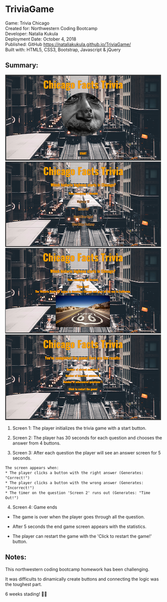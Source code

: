 # TriviaGame
Game: Trivia Chicago \
Created for: Northwestern Coding Bootcamp \
Developer: Natalia Kukula \
Deployment Date:  October 4, 2018 \
Published: GitHub <https://nataliakukula.github.io/TriviaGame/> \
Built with: HTML5, CSS3, Bootstrap, Javascript & jQuery

## Summary: 

![Trivia Chciago Screen 1](assets/images/Screen1.png)
![Trivia Chciago Screen 2](assets/images/Screen2.png)
![Trivia Chciago Screen 3](assets/images/Screen3.png)
![Trivia Chciago Screen 4](assets/images/Screen4.png)

1. Screen 1: The player initializes the trivia game with a start button.

2. Screen 2: The player has 30 seconds for each question and chooses the answer from 4 buttons.

3. Screen 3: After each question the player will see an answer screen for 5 seconds.
```
The screen appears when:
* The player clicks a button with the right answer (Generates: "Correct!")
* The player clicks a button with the wrong answer (Generates: "Incorrect!")
* The timer on the question 'Screen 2' runs out (Generates: "Time Out!")
```

4. Screen 4: Game ends

* The game is over when the player goes through all the question.

* After 5 seconds the end game screen appears with the statistics.

* The player can restart the game with the 'Click to restart the game!' button. 

## Notes:

This northwestern coding bootcamp homework has been challenging.

It was difficults to dinamically create buttons and connecting the logic was the toughest part.

6 weeks stading! 💪🏼